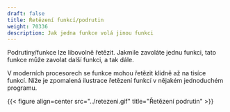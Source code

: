 ```yaml
---
draft: false
title: Řetězení funkcí/podrutin
weight: 70336
description: Jak jedna funkce volá jinou funkci
---
```


Podrutiny/funkce lze libovolně řetězit. Jakmile zavoláte jednu funkci, tato funkce může zavolat další funkci, a tak dále.

V moderních procesorech se funkce mohou řetězit klidně až na tisíce funkcí. Níže je zpomalená ilustrace řetězení funkcí v nějakém jednoduchém programu.

{{< figure align=center src="../retezeni.gif" title="Řetězení podrutin" >}}


